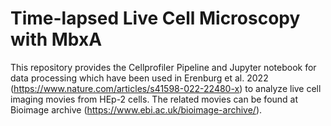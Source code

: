 # Time-lapsed Live Cell Microscopy with MbxA

This repository provides the Cellprofiler Pipeline and Jupyter notebook for data processing which have been used in Erenburg et al. 2022 (https://www.nature.com/articles/s41598-022-22480-x) to analyze live cell imaging movies from HEp-2 cells.
The related movies can be found at Bioimage archive (https://www.ebi.ac.uk/bioimage-archive/).
